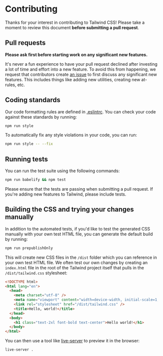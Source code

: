 # Contributing

Thanks for your interest in contributing to Tailwind CSS! Please take a moment to review this document **before submitting a pull request**.

## Pull requests

**Please ask first before starting work on any significant new features.**

It's never a fun experience to have your pull request declined after investing a lot of time and effort into a new feature. To avoid this from happening, we request that contributors create [an issue](https://github.com/tailwindcss/tailwindcss/issues) to first discuss any significant new features. This includes things like adding new utilities, creating new at-rules, etc.

## Coding standards

Our code formatting rules are defined in [.eslintrc](https://github.com/tailwindcss/tailwindcss/blob/master/.eslintrc.json). You can check your code against these standards by running:

```sh
npm run style
```

To automatically fix any style violations in your code, you can run:

```sh
npm run style -- --fix
```

## Running tests

You can run the test suite using the following commands:

```sh
npm run babelify && npm test
```

Please ensure that the tests are passing when submitting a pull request. If you're adding new features to Tailwind, please include tests.

## Building the CSS and trying your changes manually

In addition to the automated tests, if you'd like to test the generated CSS manually with your own test HTML file, you can generate the default build by running:

```sh
npm run prepublishOnly
```

This will create new CSS files in the `/dist` folder which you can reference in your own test HTML file. We often test our own changes by creating an `index.html` file in the root of the Tailwind project itself that pulls in the `/dist/tailwind.css` stylesheet:

```html
<!DOCTYPE html>
<html lang="en">
  <head>
    <meta charset="utf-8" />
    <meta name="viewport" content="width=device-width, initial-scale=1, shrink-to-fit=no" />
    <link rel="stylesheet" href="/dist/tailwind.css" />
    <title>Hello, world!</title>
  </head>
  <body>
    <h1 class="text-2xl font-bold text-center">Hello world!</h1>
  </body>
</html>
```

You can then use a tool like [live-server](https://www.npmjs.com/package/live-server) to preview it in the browser:

```sh
live-server .
```
